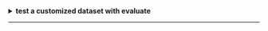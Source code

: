 <details>
    <summary><strong>   test a customized dataset with evaluate  </strong></summary>
    
```python
    from mmpose.datasets import build_dataloader, build_dataset
    from mmpose.datasets import DATASETS
    import mmcv
    config_file = "D:/Pycharm Projects-win/mm_mouse/mmpose/configs/mouse/dataset_wholemouse.py"
    config = mmcv.Config.fromfile(config_file)
    dataset = build_dataset(config.data.train)
    #check the db
    ic(len(dataset.db))
    ic(dataset.db[0].keys())
    a = dataset.__getitem__(4)
    ic(a.keys())

    # check dataset evaluate
    results = convert_db_to_output(dataset.db)
    infos = dataset.evaluate(results, metric='mAP')

    # check the dataloader
    dataloader = build_dataloader(dataset, samples_per_gpu=2, workers_per_gpu=2)
    _, a = next(enumerate(dataloader))
    ic(a.keys())

  

```

</details>

------------------------------------------------------------------------------------------------------------------------
